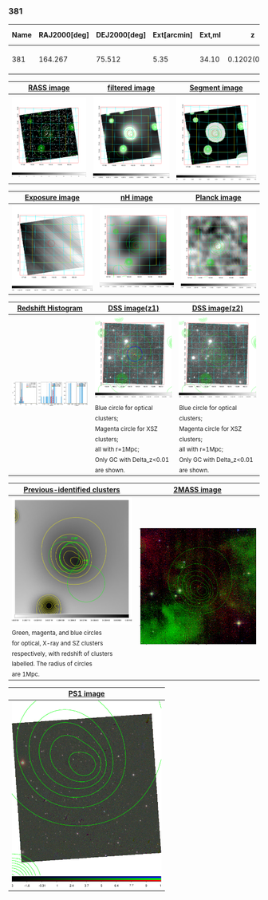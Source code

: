 <div STYLE="page-break-after: always;"></div>

### 381

|Name|RAJ2000[deg]|DEJ2000[deg] |Ext[arcmin]| Ext,ml | z | z_src| C|GC(XSZ,Delta_z<0.01)| GC(OPT,Delta_z<0.01)|GC| R_sig[arcmin] | R500[arcmin] | R500[Mpc]| CRsig[c/s] | CR500[c/s] |L500[1E44 erg/s]|F500[1E-12 erg/s/cm^2]| M500[1E14 Msun]|Tx[keV]|Cnt_sig|Beta|Rc[arcmin]|Comment|Alias|
|---|---|---|---|---|---|------|---|--------|---------|----------|---|---|---|---|---|---|---|---|---|---|---|---|---|---|
|381| 164.267| 75.512| 5.35| 34.10| 0.1202(0.006)| z1, z_opt| S| -| A, W| A, N, W| 16.800| 7.086| 0.921| 0.171(0.046)| 0.156(0.042)| 1.080(0.261)| 2.871(0.693)| 2.50(0.30)| 3.91(0.30)| 59.9| 0.691(-0.124+0.178)| 7.500(-2.120+2.518)| -| t274|

|[RASS image](../image/381/381_img.pdf)|[filtered image](../image/381/381_fil.pdf)|[Segment image](../image/381/381_seg.pdf)|
|-------------------|--------------------|-------------------|
| <img src="../image/381/381_img.png" width="300">  | <img src="../image/381/381_fil.png" width="300">   | <img src="../image/381/381_seg.png" width="300">  |

|[Exposure image](../image/381/381_mex.pdf)| [nH image](../image/381/381_nh.pdf)| [Planck image](../image/381/381_p.pdf)|
|-------------------|--------------------|-------------------|
|<img src="../image/381/381_mex.png" width="300">   | <img src="../image/381/381_nh.png" width="300">    | <img src="../image/381/381_p.png" width="300"> |

|[Redshift Histogram](../image/381/381_zg.pdf) | [DSS image(z1)](../image/381/381_dss_z1.pdf)      |  [DSS image(z2)](../image/381/381_dss_z2.pdf)    |
|-------------------|--------------------|-------------------|
|<img src="../image/381/381_zg.png" width="300"> |<img src="../image/381/381_dss_z1.png" width="300"> <sub><br>Blue circle for optical clusters; <br>Magenta circle for XSZ clusters; <br>all with r=1Mpc; <br>Only GC with Delta_z<0.01 are shown. </sub>| <img src="../image/381/381_dss_z2.png" width="300"><sub><br>Blue circle for optical clusters; <br>Magenta circle for XSZ clusters; <br>all with r=1Mpc; <br>Only GC with Delta_z<0.01 are shown. </sub> |

|[Previous-identified clusters](../image/381/381_gc.pdf) | [2MASS image](../image/381/381_2mass.pdf)      |
|-------------------|-------------------|
|<img src=../image/381/381_gc.png width="300"> <br><sub>Green, magenta, and blue circles <br>for optical, X-ray and SZ clusters <br>respectively, with redshift of clusters <br>labelled. The radius of circles <br>are 1Mpc.</sub>|<img src="../image/381/381_2mass.png" width="300">  |

|[PS1 image](../image/381/381_ps1.pdf)            |
|-------------------|
| <img src="../image/381/381_ps1.png" width="300">  |
